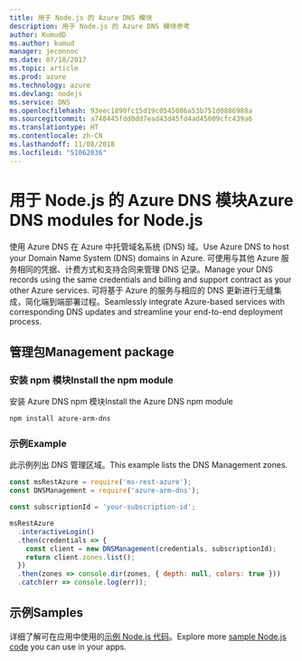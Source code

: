 ```yaml
---
title: 用于 Node.js 的 Azure DNS 模块
description: 用于 Node.js 的 Azure DNS 模块参考
author: KumudD
ms.author: kumud
manager: jeconnoc
ms.date: 07/18/2017
ms.topic: article
ms.prod: azure
ms.technology: azure
ms.devlang: nodejs
ms.service: DNS
ms.openlocfilehash: 93eec1890fc15d19c0545086a53b751d0886988a
ms.sourcegitcommit: a748445fdd0dd7ead43d45fd4ad45009cfc439a6
ms.translationtype: HT
ms.contentlocale: zh-CN
ms.lasthandoff: 11/08/2018
ms.locfileid: "51062036"
---
```

# <a name="azure-dns-modules-for-nodejs"></a><span data-ttu-id="e6519-103">用于 Node.js 的 Azure DNS 模块</span><span class="sxs-lookup"><span data-stu-id="e6519-103">Azure DNS modules for Node.js</span></span>

<span data-ttu-id="e6519-104">使用 Azure DNS 在 Azure 中托管域名系统 (DNS) 域。</span><span class="sxs-lookup"><span data-stu-id="e6519-104">Use Azure DNS to host your Domain Name System (DNS) domains in Azure.</span></span> <span data-ttu-id="e6519-105">可使用与其他 Azure 服务相同的凭据、计费方式和支持合同来管理 DNS 记录。</span><span class="sxs-lookup"><span data-stu-id="e6519-105">Manage your DNS records using the same credentials and billing and support contract as your other Azure services.</span></span> <span data-ttu-id="e6519-106">可将基于 Azure 的服务与相应的 DNS 更新进行无缝集成，简化端到端部署过程。</span><span class="sxs-lookup"><span data-stu-id="e6519-106">Seamlessly integrate Azure-based services with corresponding DNS updates and streamline your end-to-end deployment process.</span></span>

## <a name="management-package"></a><span data-ttu-id="e6519-107">管理包</span><span class="sxs-lookup"><span data-stu-id="e6519-107">Management package</span></span>

### <a name="install-the-npm-module"></a><span data-ttu-id="e6519-108">安装 npm 模块</span><span class="sxs-lookup"><span data-stu-id="e6519-108">Install the npm module</span></span>

<span data-ttu-id="e6519-109">安装 Azure DNS npm 模块</span><span class="sxs-lookup"><span data-stu-id="e6519-109">Install the Azure DNS npm module</span></span>

```bash
npm install azure-arm-dns
```

### <a name="example"></a><span data-ttu-id="e6519-110">示例</span><span class="sxs-lookup"><span data-stu-id="e6519-110">Example</span></span>

<span data-ttu-id="e6519-111">此示例列出 DNS 管理区域。</span><span class="sxs-lookup"><span data-stu-id="e6519-111">This example lists the DNS Management zones.</span></span>

```javascript
const msRestAzure = require('ms-rest-azure');
const DNSManagement = require('azure-arm-dns');

const subscriptionId = 'your-subscription-id';

msRestAzure
  .interactiveLogin()
  .then(credentials => {
    const client = new DNSManagement(credentials, subscriptionId);
    return client.zones.list();
  })
  .then(zones => console.dir(zones, { depth: null, colors: true }))
  .catch(err => console.log(err));
```

## <a name="samples"></a><span data-ttu-id="e6519-112">示例</span><span class="sxs-lookup"><span data-stu-id="e6519-112">Samples</span></span>

<span data-ttu-id="e6519-113">详细了解可在应用中使用的[示例 Node.js 代码](https://azure.microsoft.com/resources/samples/?platform=nodejs)。</span><span class="sxs-lookup"><span data-stu-id="e6519-113">Explore more [sample Node.js code](https://azure.microsoft.com/resources/samples/?platform=nodejs) you can use in your apps.</span></span>

